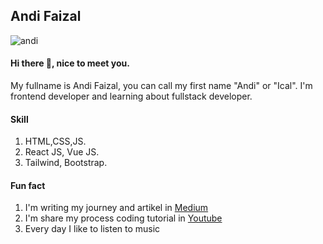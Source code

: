 ## Andi Faizal

![andi](https://www.codewars.com/users/andi-faizal94/badges/large)

#### Hi there 👋, nice to meet you. 
My fullname is Andi Faizal, you can call my first name "Andi" or "Ical".
I'm frontend developer and learning about fullstack developer. 

#### Skill
1. HTML,CSS,JS.
1. React JS, Vue JS.
1. Tailwind, Bootstrap.

#### Fun fact
1. I'm writing my journey and artikel in [Medium](https://medium.com/@andifz9475)
1. I'm share my process coding tutorial in [Youtube](https://www.youtube.com/channel/UCjm3QHfuTqbiDfnzD20vwMg)
1. Every day I like to listen to music




 

